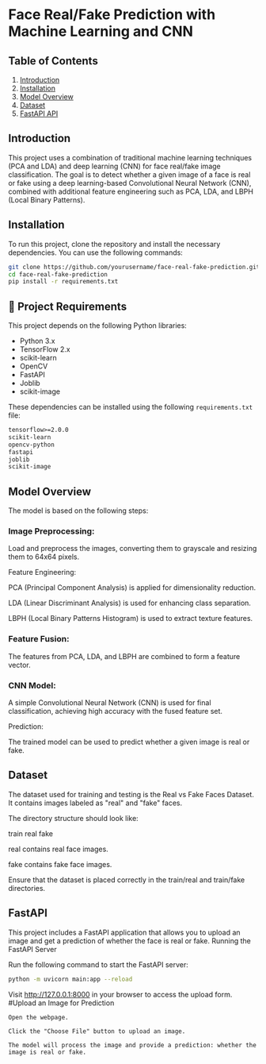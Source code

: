 # Face Real/Fake Prediction with Machine Learning and CNN

## Table of Contents

1. [Introduction](#introduction)
2. [Installation](#installation)
3. [Model Overview](#model-overview)
4. [Dataset](#dataset)
5. [FastAPI API](#fastapi-api)


## Introduction

This project uses a combination of traditional machine learning techniques (PCA and LDA) and deep learning (CNN) for face real/fake image classification. The goal is to detect whether a given image of a face is real or fake using a deep learning-based Convolutional Neural Network (CNN), combined with additional feature engineering such as PCA, LDA, and LBPH (Local Binary Patterns).

## Installation

To run this project, clone the repository and install the necessary dependencies. You can use the following commands:

```bash
git clone https://github.com/yourusername/face-real-fake-prediction.git
cd face-real-fake-prediction
pip install -r requirements.txt
```

## 📘 Project Requirements

This project depends on the following Python libraries:

- Python 3.x  
- TensorFlow 2.x  
- scikit-learn  
- OpenCV  
- FastAPI  
- Joblib  
- scikit-image  

These dependencies can be installed using the following `requirements.txt` file:

```txt
tensorflow>=2.0.0
scikit-learn
opencv-python
fastapi
joblib
scikit-image
```
## Model Overview

The model is based on the following steps:

### Image Preprocessing:

Load and preprocess the images, converting them to grayscale and resizing them to 64x64 pixels.

Feature Engineering:

PCA (Principal Component Analysis) is applied for dimensionality reduction.

LDA (Linear Discriminant Analysis) is used for enhancing class separation.

LBPH (Local Binary Patterns Histogram) is used to extract texture features.

### Feature Fusion:

The features from PCA, LDA, and LBPH are combined to form a feature vector.

### CNN Model:

 A simple Convolutional Neural Network (CNN) is used for final classification, achieving high accuracy with the fused feature set.

Prediction:

The trained model can be used to predict whether a given image is real or fake.

## Dataset

The dataset used for training and testing is the Real vs Fake Faces Dataset. It contains images labeled as "real" and "fake" faces.

The directory structure should look like:

train
    real
    fake

real contains real face images.

fake contains fake face images.

Ensure that the dataset is placed correctly in the train/real and train/fake directories.


## FastAPI 

This project includes a FastAPI application that allows you to upload an image and get a prediction of whether the face is real or fake.
Running the FastAPI Server

Run the following command to start the FastAPI server:
```bash
python -m uvicorn main:app --reload
```
Visit http://127.0.0.1:8000 in your browser to access the upload form.
#Upload an Image for Prediction

    Open the webpage.

    Click the "Choose File" button to upload an image.

    The model will process the image and provide a prediction: whether the image is real or fake.

